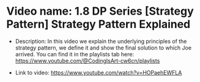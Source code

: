 # Video name: 1.8 DP Series [Strategy Pattern] Strategy Pattern Explained


- Description: In this video we explain the underlying principles of the strategy pattern, we define it and show the final solution to which Joe arrived. You can find it in the playlists tab here: https://www.youtube.com/@CodingIsArt-cw6cn/playlists


- Link to video: https://www.youtube.com/watch?v=HOPaehEWFLA




